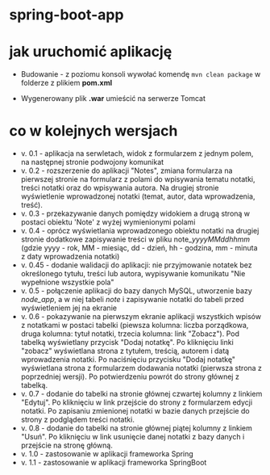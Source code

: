 # spring-boot-app
# jak uruchomić aplikację

* Budowanie - z poziomu konsoli wywołać komendę ``mvn clean package`` w folderze z plikiem **pom.xml**

* Wygenerowany plik **.war** umieścić na serwerze Tomcat

# co w kolejnych wersjach

* v. 0.1 - aplikacja na serwletach, widok z formularzem z jednym polem, na następnej stronie podwojony komunikat
* v. 0.2 - rozszerzenie do aplikacji "Notes", zmiana formularza na pierwszej stronie na formularz z polami do wpisywania tematu notatki, treści notatki oraz do wpisywania autora. Na drugiej stronie wyświetlenie wprowadzonej notatki (temat, autor, data wprowadzenia, treść).
* v. 0.3 - przekazywanie danych pomiędzy widokiem a drugą stroną w postaci obiektu 'Note' z wyżej wymienionymi polami
* v. 0.4 - oprócz wyświetlania wprowadzonego obiektu notatki na drugiej stronie dodatkowe zapisywanie treści w pliku note_*yyyyMMddhhmm* (gdzie yyyy - rok, MM - miesiąc, dd - dzień, hh - godzina, mm - minuta z daty wprowadzenia notatki)
* v. 0.45 - dodanie walidacji do aplikacji: nie przyjmowanie notatek bez określonego tytułu, treści lub autora, wypisywanie komunikatu "Nie wypełnione wszystkie pola"
* v. 0.5 - połączenie aplikacji do bazy danych MySQL, utworzenie bazy *node_app*, a w niej tabeli *note* i zapisywanie notatki do tabeli przed wyświetleniem jej na ekranie
* v. 0.6 - pokazywanie na pierwszym ekranie aplikacji wszystkich wpisów z notatkami w postaci tabelki (piewsza kolumna: liczba porządkowa, druga kolumna: tytuł notatki, trzecia kolumna: link "Zobacz"). Pod tabelką wyświetlany przycisk "Dodaj notatkę". Po kliknięciu linki "zobacz" wyświetlana strona z tytułem, treścią, autorem i datą wprowadzenia notatki. Po naciśnięciu przycisku "Dodaj notatkę" wyświetlana strona z formularzem dodawania notatki (pierwsza strona z poprzedniej wersji). Po potwierdzeniu powrót do strony głównej z tabelką.
* v. 0.7 - dodanie do tabelki na stronie głównej czwartej kolumny z linkiem "Edytuj". Po kliknięciu w link przejście do strony z formularzem edycji notatki. Po zapisaniu zmienionej notatki w bazie danych przejście do strony z podglądem treści notatki.
* v. 0.8 - dodanie do tabelki na stronie głównej piątej kolumny z linkiem "Usuń". Po kliknięciu w link usunięcie danej notatki z bazy danych i przejście na stronę główną.
* v. 1.0 - zastosowanie w aplikacji frameworka Spring
* v. 1.1 - zastosowanie w aplikacji frameworka SpringBoot
